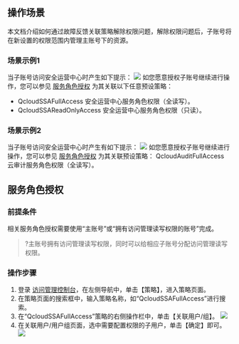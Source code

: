 ## 操作场景
本文档介绍如何通过故障反馈关联策略解除权限问题，解除权限问题后，子账号将在新设置的权限范围内管理主账号下的资源。

### 场景示例1
当子账号访问安全运营中心时产生如下提示： 
![](https://main.qcloudimg.com/raw/6016d6a5a16531e63702c8d91a5bda2e.png)
如您愿意授权子账号继续进行操作，您可以参见 [服务角色授权](#czbz) 为其关联以下任意预设策略：
- QcloudSSAFullAccess 安全运营中心服务角色权限（全读写）。
- QcloudSSAReadOnlyAccess 安全运营中心服务角色权限（只读）。

### 场景示例2
当子账号访问安全运营中心时产生有如下提示：
![](https://main.qcloudimg.com/raw/0525824ea9b499a780f0da6b229c03fe.png)
如您愿意授权子账号继续进行操作，您可以参见  [服务角色授权](#czbz) 为其关联预设策略：
QcloudAuditFullAccess 云审计服务角色权限（全读写）。

<span id="czbz"><span>
## 服务角色授权
### 前提条件
相关服务角色授权需要使用“主账号”或“拥有访问管理读写权限的账号”完成。
>?主账号拥有访问管理读写权限，同时可以给相应子账号分配访问管理读写权限。

### 操作步骤
1. 登录 [访问管理控制台](https://console.cloud.tencent.com/cam/policy)，在左侧导航中，单击【策略】，进入策略页面。
2. 在策略页面的搜索框中，输入策略名称，如“QcloudSSAFullAccess”进行搜索。
3. 在“QcloudSSAFullAccess”策略的右侧操作栏中，单击【关联用户/组】。
![](https://main.qcloudimg.com/raw/504cc83fc0e466b167c2e092f431d708.png)
4. 在关联用户/用户组页面，选中需要配置权限的子用户，单击【确定】即可。
![](https://main.qcloudimg.com/raw/60b789e1afaa707c7f1a98290e665cfb.png)
